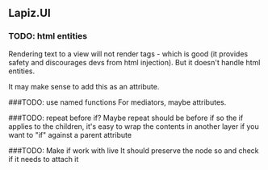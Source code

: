 ## Lapiz.UI

### TODO: html entities
Rendering text to a view will not render tags - which is good (it provides safety and discourages devs from html injection). But it doesn't handle html entities.

It may make sense to add this as an attribute.

###TODO: use named functions
For mediators, maybe attributes.

###TODO: repeat before if?
Maybe repeat should be before if so the if applies to the children, it's easy to wrap the contents in another layer if you want to "if" against a parent attribute

###TODO: Make if work with live
It should preserve the node so and check if it needs to attach it